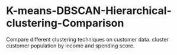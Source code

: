 # K-means-DBSCAN-Hierarchical-clustering-Comparison
Compare different clustering techniques on customer data. cluster customer population by income and spending score.
